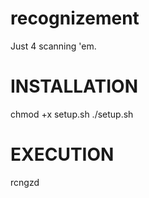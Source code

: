 # recognizement
Just 4 scanning 'em.



# INSTALLATION
chmod +x setup.sh
./setup.sh


# EXECUTION

rcngzd <ip>
  
  

